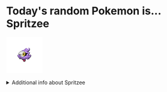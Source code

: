 # Today's random Pokemon is... Spritzee

![Spritzee shiny sprite](https://raw.githubusercontent.com/PokeAPI/sprites/master/sprites/pokemon/shiny/682.png)

<details>
<summary>Additional info about Spritzee</summary>

| srpite type | image |
|------|------|
| back_default | ![Spritzee back_default sprite](https://raw.githubusercontent.com/PokeAPI/sprites/master/sprites/pokemon/back/682.png) |
| back_shiny | ![Spritzee back_shiny sprite](https://raw.githubusercontent.com/PokeAPI/sprites/master/sprites/pokemon/back/shiny/682.png) |
| front_default | ![Spritzee front_default sprite](https://raw.githubusercontent.com/PokeAPI/sprites/master/sprites/pokemon/682.png) | </details>